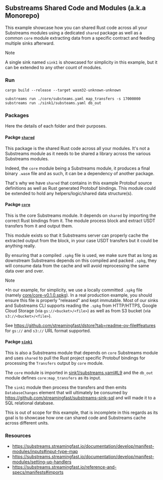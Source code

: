 ## Substreams Shared Code and Modules (a.k.a Monorepo)

This example showcase how you can shared Rust code across all your Substreams modules using a dedicated `shared` package as well as a common `core` module extracting data from a specific contract and feeding multiple sinks afterward.

> [!NOTE]
> A single sink named `sink1` is showcased for simplicity in this example, but it can be extended to any other count of modules.

### Run

```
cargo build --release --target wasm32-unknown-unknown

substreams run ./core/substeams.yaml map_transfers -s 17000000
substreams run ./sink1/substeams.yaml db_out
```

### Packages

Here the details of each folder and their purposes.

#### Packge [`shared`](./shared)

  This package is the shared Rust code across all your modules. It's not a Substreams module as it needs to be shared a library across the various Substreams modules.

  Indeed, the `core` module being a Substreams module, it produces a final binary `.wasm` file and as such, it can be a dependency of another package.

  That's why we have `shared` that contains in this example Protobuf source definitions as well as Rust generated Protobuf bindings. This module could be extended to hold any helpers/logic/shared data structure(s).

#### Packge [`core`](./core)

  This is the core Substreams module. It depends on `shared` by importing the correct Rust bindings from it. The module process block and extract USDT transfers from it and output them.

  This module exists so that it Substreams server can properly cache the extracted output from the block, in your case USDT transfers but it could be anything really.

  By ensuring that a compiled `.spkg` file is used, we make sure that as long as downstream Substreams depends on this compiled and packed `.spkg`, they will consume data from the cache and will avoid reprocessing the same data over and over.

  > [!NOTE]
  > *In our example, for simplicity, we use a locally committed `.spkg` file (namely [core/core-v0.1.0.spkg](./core/core-v0.1.0.spkg)). In a real production example, you should ensure this file is properly "released" and kept immutable. Most of our sinks and Substreams CLI supports reading the `.spkg` from HTTP/HTTPS, Google Cloud Storage (via `gs://<bucket>/<file>`) as well as from S3 bucket (via `s3://<bucket>/<file>`).
  >
  > See https://github.com/streamingfast/dstore?tab=readme-ov-file#features for `gs://` and `s3://` URL format supported.

#### Packge [`sink1`](./sink1)

  This is also a Substreams module that depends on `core` Substreams module and uses `shared` to pull the Rust project specific Protobuf bindings for processing the `Transfers` output by `core` module.

  The `core` module is imported in [sink1/substreams.yaml#L9](./sink1/substreams.yaml#L9) and the `db_out` module defines `core:map_transfers` as its input.

  The `sink1` module then process the transfers and then emits `DatabaseChanges` element that will ultimately be consumed by https://github.com/streamingfast/substreams-sink-sql and will made it to a SQL relational database.

  This is out of scope for this example, that is incomplete in this regards as its goal is to showcase how one can shared code and Substreams cache across different units.

### Resources

- https://substreams.streamingfast.io/documentation/develop/manifest-modules/inputs#input-type-map
- https://substreams.streamingfast.io/documentation/develop/manifest-modules/setting-up-handlers
- https://substreams.streamingfast.io/reference-and-specs/manifests#imports
